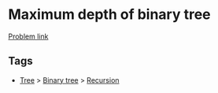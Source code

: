 # Maximum depth of binary tree

[Problem link](https://leetcode.com/problems/maximum-depth-of-binary-tree)

## Tags

* [Tree](/README.md#Tree) > [Binary tree](/README.md#Tree-Binary_tree) > [Recursion](/README.md#Tree-Binary_tree-Recursion)

